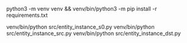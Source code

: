 python3 -m venv venv && venv/bin/python3 -m pip install -r requirements.txt

venv/bin/python src/entity_instance_s0.py
venv/bin/python src/entity_instance_src.py
venv/bin/python src/entity_instance_dst.py
